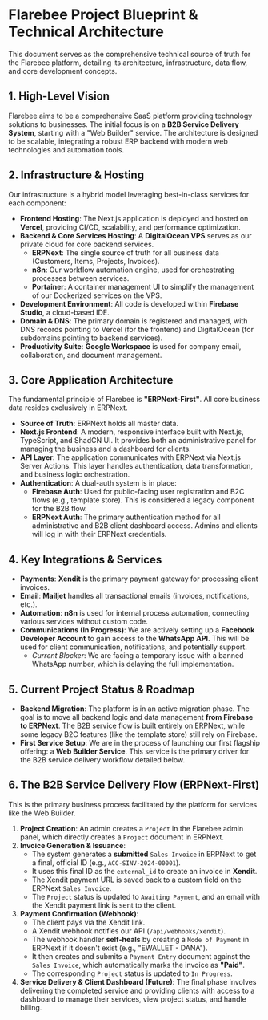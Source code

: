 # Flarebee Project Blueprint & Technical Architecture

This document serves as the comprehensive technical source of truth for the Flarebee platform, detailing its architecture, infrastructure, data flow, and core development concepts.

## 1. High-Level Vision

Flarebee aims to be a comprehensive SaaS platform providing technology solutions to businesses. The initial focus is on a **B2B Service Delivery System**, starting with a "Web Builder" service. The architecture is designed to be scalable, integrating a robust ERP backend with modern web technologies and automation tools.

## 2. Infrastructure & Hosting

Our infrastructure is a hybrid model leveraging best-in-class services for each component:

-   **Frontend Hosting**: The Next.js application is deployed and hosted on **Vercel**, providing CI/CD, scalability, and performance optimization.
-   **Backend & Core Services Hosting**: A **DigitalOcean VPS** serves as our private cloud for core backend services.
    -   **ERPNext**: The single source of truth for all business data (Customers, Items, Projects, Invoices).
    -   **n8n**: Our workflow automation engine, used for orchestrating processes between services.
    -   **Portainer**: A container management UI to simplify the management of our Dockerized services on the VPS.
-   **Development Environment**: All code is developed within **Firebase Studio**, a cloud-based IDE.
-   **Domain & DNS**: The primary domain is registered and managed, with DNS records pointing to Vercel (for the frontend) and DigitalOcean (for subdomains pointing to backend services).
-   **Productivity Suite**: **Google Workspace** is used for company email, collaboration, and document management.

## 3. Core Application Architecture

The fundamental principle of Flarebee is **"ERPNext-First"**. All core business data resides exclusively in ERPNext.

-   **Source of Truth**: ERPNext holds all master data.
-   **Next.js Frontend**: A modern, responsive interface built with Next.js, TypeScript, and ShadCN UI. It provides both an administrative panel for managing the business and a dashboard for clients.
-   **API Layer**: The application communicates with ERPNext via Next.js Server Actions. This layer handles authentication, data transformation, and business logic orchestration.
-   **Authentication**: A dual-auth system is in place:
    -   **Firebase Auth**: Used for public-facing user registration and B2C flows (e.g., template store). This is considered a legacy component for the B2B flow.
    -   **ERPNext Auth**: The primary authentication method for all administrative and B2B client dashboard access. Admins and clients will log in with their ERPNext credentials.

## 4. Key Integrations & Services

-   **Payments**: **Xendit** is the primary payment gateway for processing client invoices.
-   **Email**: **Mailjet** handles all transactional emails (invoices, notifications, etc.).
-   **Automation**: **n8n** is used for internal process automation, connecting various services without custom code.
-   **Communications (In Progress)**: We are actively setting up a **Facebook Developer Account** to gain access to the **WhatsApp API**. This will be used for client communication, notifications, and potentially support.
    -   *Current Blocker*: We are facing a temporary issue with a banned WhatsApp number, which is delaying the full implementation.

## 5. Current Project Status & Roadmap

-   **Backend Migration**: The platform is in an active migration phase. The goal is to move all backend logic and data management **from Firebase to ERPNext**. The B2B service flow is built entirely on ERPNext, while some legacy B2C features (like the template store) still rely on Firebase.
-   **First Service Setup**: We are in the process of launching our first flagship offering: a **Web Builder Service**. This service is the primary driver for the B2B service delivery workflow detailed below.

## 6. The B2B Service Delivery Flow (ERPNext-First)

This is the primary business process facilitated by the platform for services like the Web Builder.

1.  **Project Creation**: An admin creates a `Project` in the Flarebee admin panel, which directly creates a `Project` document in ERPNext.
2.  **Invoice Generation & Issuance**:
    -   The system generates a **submitted** `Sales Invoice` in ERPNext to get a final, official ID (e.g., `ACC-SINV-2024-00001`).
    -   It uses this final ID as the `external_id` to create an invoice in **Xendit**.
    -   The Xendit payment URL is saved back to a custom field on the ERPNext `Sales Invoice`.
    -   The `Project` status is updated to `Awaiting Payment`, and an email with the Xendit payment link is sent to the client.
3.  **Payment Confirmation (Webhook)**:
    -   The client pays via the Xendit link.
    -   A Xendit webhook notifies our API (`/api/webhooks/xendit`).
    -   The webhook handler **self-heals** by creating a `Mode of Payment` in ERPNext if it doesn't exist (e.g., "EWALLET - DANA").
    -   It then creates and submits a `Payment Entry` document against the `Sales Invoice`, which automatically marks the invoice as **"Paid"**.
    -   The corresponding `Project` status is updated to `In Progress`.
4.  **Service Delivery & Client Dashboard (Future)**: The final phase involves delivering the completed service and providing clients with access to a dashboard to manage their services, view project status, and handle billing.
